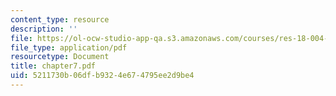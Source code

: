```yaml
---
content_type: resource
description: ''
file: https://ol-ocw-studio-app-qa.s3.amazonaws.com/courses/res-18-004-the-torch-or-the-firehose-a-guide-to-section-teaching-spring-2009/5211730b06dfb9324e674795ee2d9be4_chapter7.pdf
file_type: application/pdf
resourcetype: Document
title: chapter7.pdf
uid: 5211730b-06df-b932-4e67-4795ee2d9be4
---
```

